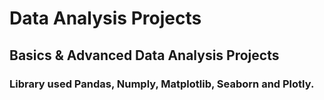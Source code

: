 # Data Analysis Projects
## Basics & Advanced Data Analysis Projects
### Library used Pandas, Numply, Matplotlib, Seaborn and Plotly.
